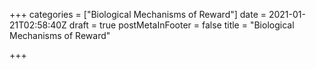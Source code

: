 +++
categories = ["Biological Mechanisms of Reward"]
date = 2021-01-21T02:58:40Z
draft = true
postMetaInFooter = false
title = "Biological Mechanisms of Reward"

+++
